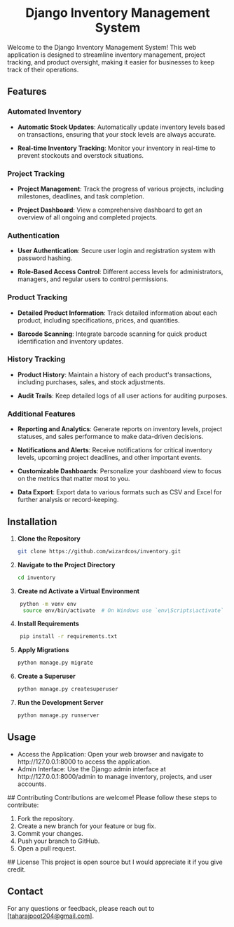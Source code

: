 <h1 align ="center"> Django Inventory Management System </h1>

Welcome to the Django Inventory Management System! This web application is designed to streamline inventory management, project tracking, and product oversight, making it easier for businesses to keep track of their operations.

## Features

### Automated Inventory
- **Automatic Stock Updates**: Automatically update inventory levels based on transactions, ensuring that your stock levels are always accurate.

- **Real-time Inventory Tracking**: Monitor your inventory in real-time to prevent stockouts and overstock situations.

### Project Tracking
- **Project Management**: Track the progress of various projects, including milestones, deadlines, and task completion.

- **Project Dashboard**: View a comprehensive dashboard to get an overview of all ongoing and completed projects.

### Authentication
- **User Authentication**: Secure user login and registration system with password hashing.

- **Role-Based Access Control**: Different access levels for administrators, managers, and regular users to control permissions.

### Product Tracking
- **Detailed Product Information**: Track detailed information about each product, including specifications, prices, and quantities.

- **Barcode Scanning**: Integrate barcode scanning for quick product identification and inventory updates.

### History Tracking
- **Product History**: Maintain a history of each product's transactions, including purchases, sales, and stock adjustments.

- **Audit Trails**: Keep detailed logs of all user actions for auditing purposes.

### Additional Features

- **Reporting and Analytics**: Generate reports on inventory levels, project statuses, and sales performance to make data-driven decisions.
  
- **Notifications and Alerts**: Receive notifications for critical inventory levels, upcoming project deadlines, and other important events.

- **Customizable Dashboards**: Personalize your dashboard view to focus on the metrics that matter most to you.

- **Data Export**: Export data to various formats such as CSV and Excel for further analysis or record-keeping.

## Installation

1. **Clone the Repository**

   ```sh
   git clone https://github.com/wizardcos/inventory.git
   ```
   
2. **Navigate to the Project Directory**

     ```bash
     cd inventory
     ```
3. **Create  nd Activate a Virtual Environment**
```sh
    python -m venv env
     source env/bin/activate  # On Windows use `env\Scripts\activate`
   ```

4. **Install Requirements**
```sh
    pip install -r requirements.txt
   ```
      
5. **Apply Migrations**
      ```sh
    python manage.py migrate
      ```
6. **Create a Superuser**
      ```sh
    python manage.py createsuperuser
     ```
7. **Run the Development Server**
      ```sh
    python manage.py runserver
      ```
 ## Usage
 <ul>
<li>Access the Application: Open your web browser and navigate to http://127.0.0.1:8000 to access the application.</li>
<li>Admin Interface: Use the Django admin interface at http://127.0.0.1:8000/admin to manage inventory, projects, and user accounts.</li>
</ul>
## Contributing
Contributions are welcome! Please follow these steps to contribute:
<ol>

<li>Fork the repository.</li>
<li>Create a new branch for your feature or bug fix.</li>
<li>Commit your changes.</li>
<li>Push your branch to GitHub.</li>
<li>Open a pull request.</li>
</ol>
## License
This project is open source but I would appreciate it if you give credit.

## Contact
For any questions or feedback, please reach out to [taharajpoot204@gmail.com].
